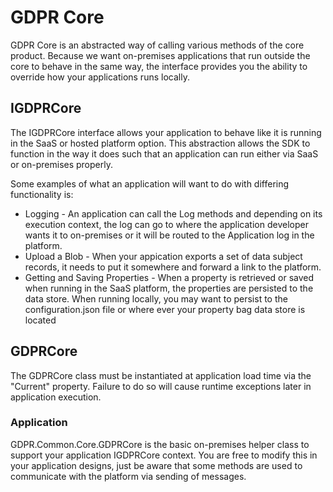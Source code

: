 # GDPR Core

GDPR Core is an abstracted way of calling various methods of the core product.  Because we want on-premises applications that run outside the core to behave in the same way, the interface provides you the ability to override how your applications runs locally.

##  IGDPRCore

The IGDPRCore interface allows your application to behave like it is running in the SaaS or hosted platform option.  This abstraction allows the SDK to function in the way it does such that an application can run either via SaaS or on-premises properly.  

Some examples of what an application will want to do with differing functionality is:

-   Logging - An application can call the Log methods and depending on its execution context, the log can go to where the application developer wants it to on-premises or it will be routed to the Application log in the platform.
-   Upload a Blob - When your appication exports a set of data subject records, it needs to put it somewhere and forward a link to the platform.
-   Getting and Saving Properties - When a property is retrieved or saved when running in the SaaS platform, the properties are persisted to the data store.  When running locally, you may want to persist to the configuration.json file or where ever your property bag data store is located

##  GDPRCore

The GDPRCore class must be instantiated at application load time via the "Current" property.  Failure to do so will cause runtime exceptions later in application execution.

### Application

GDPR.Common.Core.GDPRCore is the basic on-premises helper class to support your application IGDPRCore context.  You are free to modify this in your application designs, just be aware that some methods are used to communicate with the platform via sending of messages.
